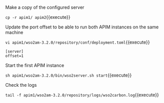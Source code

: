 Make a copy of the configured server

`cp -r apim1/ apim2`{{execute}}

Update the port offset to be able to run both APIM instances on the same machine

`vi apim1/wso2am-3.2.0/repository/conf/deployment.toml`{{execute}}



```
[server]
offset=1
```

Start the first APIM instance

`sh apim1/wso2am-3.2.0/bin/wso2server.sh start`{{execute}}

Check the logs

`tail -f apim1/wso2am-3.2.0/repository/logs/wso2carbon.log`{{execute}}
